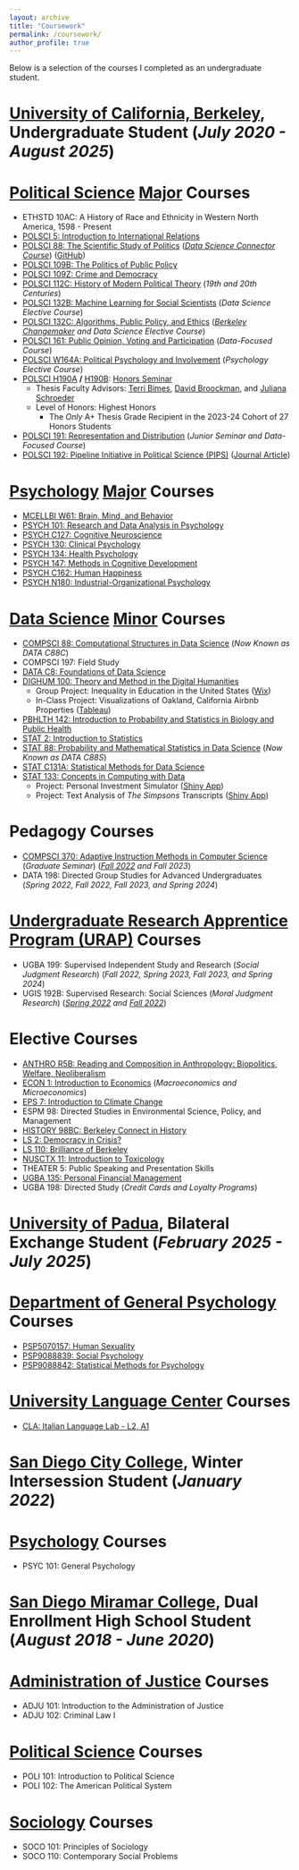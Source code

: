 ```yaml
---
layout: archive
title: "Coursework"
permalink: /coursework/
author_profile: true
---
```


Below is a selection of the courses I completed as an undergraduate student.

__[University of California, Berkeley](https://www.berkeley.edu/)__, Undergraduate Student (_July 2020 - August 2025_)
======
# [Political Science](https://polisci.berkeley.edu/) [Major](https://polisci.berkeley.edu/undergraduate-program) Courses
* ETHSTD 10AC: A History of Race and Ethnicity in Western North America, 1598 - Present
* [POLSCI 5: Introduction to International Relations](https://polisci.berkeley.edu/course/introduction-international-relations-11)
* [POLSCI 88: The Scientific Study of Politics](https://anthlittle.github.io/files/ps88syllabusF2021.pdf) (_[Data Science Connector Course](https://cdss.berkeley.edu/data-science-connector-courses)_) ([GitHub](https://github.com/ds-connectors/PolSci-88-FA21))
* [POLSCI 109B: The Politics of Public Policy](https://polisci.berkeley.edu/course/special-topics-american-politics-politics-public-policy)
* [POLSCI 109Z: Crime and Democracy](https://polisci.berkeley.edu/course/selected-topics-american-politics-crime-and-democracy-2)
* [POLSCI 112C: History of Modern Political Theory](https://www.danielacammack.com/_files/ugd/3c6e57_257b088008194ddd9fcb3ce8701fd90f.pdf) (_19th and 20th Centuries_)
* [POLSCI 132B: Machine Learning for Social Scientists](https://polisci.berkeley.edu/course/machine-learning-social-scientists) (_Data Science Elective Course_)
* [POLSCI 132C: Algorithms, Public Policy, and Ethics](https://polisci.berkeley.edu/course/berkeley-changemaker-algorithms-public-policy-and-ethics) (_[Berkeley Changemaker](https://changemaker.berkeley.edu/) and Data Science Elective Course_)
* [POLSCI 161: Public Opinion, Voting and Participation](https://polisci.berkeley.edu/course/public-opinion-voting-and-participation-0) (_Data-Focused Course_)
* [POLSCI W164A: Political Psychology and Involvement](https://polisci.berkeley.edu/course/political-psychology-and-involvement-9) (_Psychology Elective Course_)
* [POLSCI H190A](https://classes.berkeley.edu/content/2023-fall-polsci-h190a-002-sem-002) __/__ [H190B](https://classes.berkeley.edu/content/2024-spring-polsci-h190b-001-sem-001): [Honors Seminar](https://polisci.berkeley.edu/undergraduate-program/academic-opportunities/honors-program)
    - Thesis Faculty Advisors: [Terri Bimes](https://polisci.berkeley.edu/people/person/terri-bimes), [David Broockman](https://polisci.berkeley.edu/people/person/david-edward-broockman), and [Juliana Schroeder](https://julianaschroeder.com/)
    - Level of Honors: Highest Honors
        - The _Only_ A+ Thesis Grade Recipient in the 2023-24 Cohort of 27 Honors Students
* [POLSCI 191: Representation and Distribution](https://polisci.berkeley.edu/node/3407) (_Junior Seminar and Data-Focused Course_)
* [POLSCI 192: Pipeline Initiative in Political Science (PIPS)](https://polisci.berkeley.edu/political-science-cal/undergraduate-programs) ([Journal Article](https://doi.org/10.1086/726954))

# [Psychology](https://psychology.berkeley.edu/) [Major](https://psychology.berkeley.edu/students/undergraduate-program) Courses
* [MCELLBI W61: Brain, Mind, and Behavior](https://classes.berkeley.edu/content/2022-summer-mcellbi-w61-001-wbl-001)
* [PSYCH 101: Research and Data Analysis in Psychology](https://classes.berkeley.edu/content/2022-spring-psych-101-001-lec-001)
* [PSYCH C127: Cognitive Neuroscience](https://classes.berkeley.edu/content/2024-spring-psych-c127-001-lec-001)
* [PSYCH 130: Clinical Psychology](https://classes.berkeley.edu/content/2023-spring-psych-130-001-lec-001)
* [PSYCH 134: Health Psychology](https://classes.berkeley.edu/content/2022-fall-psych-134-001-lec-001)
* [PSYCH 147: Methods in Cognitive Development](https://classes.berkeley.edu/content/2023-spring-psych-147-001-lec-001)
* [PSYCH C162: Human Happiness](https://classes.berkeley.edu/content/2023-fall-psych-c162-001-lec-001)
* [PSYCH N180: Industrial-Organizational Psychology](https://classes.berkeley.edu/content/2023-summer-psych-n180-001-lec-001)

# [Data Science](https://cdss.berkeley.edu/) [Minor](https://cdss.berkeley.edu/academics/data-science-undergraduate-studies/data-science-minor) Courses
* [COMPSCI 88: Computational Structures in Data Science](https://c88c.org/fa21/) (_Now Known as DATA C88C_)
* COMPSCI 197: Field Study
* [DATA C8: Foundations of Data Science](http://www.data8.org/su21/)
* [DIGHUM 100: Theory and Method in the Digital Humanities](https://sites.google.com/berkeley.edu/dighum-100/home)
    - Group Project: Inequality in Education in the United States ([Wix](https://dighum100su23.wixsite.com/education-dh100su23))
    - In-Class Project: Visualizations of Oakland, California Airbnb Properties ([Tableau](https://public.tableau.com/app/profile/andrewchen04/viz/OaklandAirbnb/OaklandAirbnb))
* [PBHLTH 142: Introduction to Probability and Statistics in Biology and Public Health](https://github.com/ph142-ucb/ph142-sp22)
* [STAT 2: Introduction to Statistics](https://classes.berkeley.edu/content/2021-fall-stat-2-001-lec-001)
* [STAT 88: Probability and Mathematical Statistics in Data Science](http://stat88.org/) (_Now Known as DATA C88S_)
* [STAT C131A: Statistical Methods for Data Science](https://epurdom.github.io/Stat131A/)
* [STAT 133: Concepts in Computing with Data](https://www.gastonsanchez.com/intro2cwd/)
    - Project: Personal Investment Simulator ([Shiny App](https://andrewchen.shinyapps.io/InvestmentSimulator/))
    - Project: Text Analysis of _The Simpsons_ Transcripts ([Shiny App](https://andrewchen.shinyapps.io/Simpsons/))

# Pedagogy Courses
* [COMPSCI 370: Adaptive Instruction Methods in Computer Science](https://inst.eecs.berkeley.edu/~cs370/) (_Graduate Seminar_) (_[Fall 2022](https://classes.berkeley.edu/content/2022-fall-compsci-370-001-lec-001) and Fall 2023_)
* DATA 198: Directed Group Studies for Advanced Undergraduates (_Spring 2022, Fall 2022, Fall 2023, and Spring 2024_)

# [Undergraduate Research Apprentice Program (URAP)](https://research.berkeley.edu/urap/) Courses
* UGBA 199: Supervised Independent Study and Research (_Social Judgment Research_) (_Fall 2022, Spring 2023, Fall 2023, and Spring 2024_)
* UGIS 192B: Supervised Research: Social Sciences (_Moral Judgment Research_) (_[Spring 2022](https://classes.berkeley.edu/content/2022-spring-ugis-192b-026-tut-026) and [Fall 2022](https://classes.berkeley.edu/content/2022-fall-ugis-192b-027-tut-027)_)

# Elective Courses
* [ANTHRO R5B: Reading and Composition in Anthropology: Biopolitics, Welfare, Neoliberalism](https://classes.berkeley.edu/content/2020-fall-anthro-r5b-002-lec-002)
* [ECON 1: Introduction to Economics](https://classes.berkeley.edu/content/2021-spring-econ-1-001-lec-001) (_Macroeconomics and Microeconomics_)
* [EPS 7: Introduction to Climate Change](https://romps.berkeley.edu/teaching/courses-2020-fall-eps7.html)
* ESPM 98: Directed Studies in Environmental Science, Policy, and Management
* [HISTORY 98BC: Berkeley Connect in History](https://berkeleyconnect.berkeley.edu/finding-connection/participating-departments/history)
* [LS 2: Democracy in Crisis?](https://classes.berkeley.edu/content/2020-fall-ls-2-001-lec-001)
* [LS 110: Brilliance of Berkeley](https://curricularconnections.berkeley.edu/ls110/)
* [NUSCTX 11: Introduction to Toxicology](https://classes.berkeley.edu/content/2021-spring-nusctx-11-001-lec-001)
* THEATER 5: Public Speaking and Presentation Skills
* [UGBA 135: Personal Financial Management](https://www.dropbox.com/scl/fo/icgivb8b9zc9djrjyxvq9/ADnZP9bHWKLeO1Cy3eeEi5Q/UGBA135/2021-1-spring-135-selinger.pdf?rlkey=9eyb3lcrh3lp2r8yq2juss8ly&e=1&dl=0)
* UGBA 198: Directed Study (_Credit Cards and Loyalty Programs_)

__[University of Padua](https://www.unipd.it/en/)__, Bilateral Exchange Student (_February 2025 - July 2025_)
======
# [Department of General Psychology](https://www.dpg.unipd.it/en/) Courses
* [PSP5070157: Human Sexuality](https://en.didattica.unipd.it/off/2022/LT/PS/PS2648/000ZZ/PSP5070157/N0)
* [PSP9088839: Social Psychology](https://en.didattica.unipd.it/off/2024/LT/PS/PS2589/000ZZ/PSP9088839/N0)
* [PSP9088842: Statistical Methods for Psychology](https://en.didattica.unipd.it/off/2024/LT/PS/PS2589/000ZZ/PSP9088842/N0)

# [University Language Center](https://cla.unipd.it/en/) Courses
* [CLA: Italian Language Lab - L2, A1](https://cla.unipd.it/en/language-courses/italian-courses/biannual-courses/)

__[San Diego City College](https://www.sdcity.edu/)__, Winter Intersession Student (_January 2022_)
======
# [Psychology](https://www.sdcity.edu/academics/schools-programs/behavioral-social-science/psychology.aspx) Courses
* PSYC 101: General Psychology

__[San Diego Miramar College](https://sdmiramar.edu/)__, Dual Enrollment High School Student (_August 2018 - June 2020_)
======
# [Administration of Justice](https://sdmiramar.edu/programs/administration-justice) Courses
* ADJU 101: Introduction to the Administration of Justice
* ADJU 102: Criminal Law I

# [Political Science](https://sdmiramar.edu/programs/political-science) Courses
* POLI 101: Introduction to Political Science
* POLI 102: The American Political System

# [Sociology](https://sdmiramar.edu/programs/sociology) Courses
* SOCO 101: Principles of Sociology
* SOCO 110: Contemporary Social Problems

